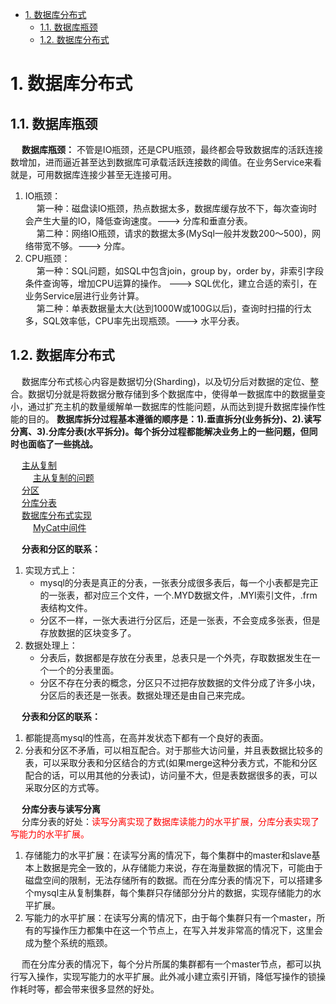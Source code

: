 <!-- TOC -->

- [1. 数据库分布式](#1-数据库分布式)
    - [1.1. 数据库瓶颈](#11-数据库瓶颈)
    - [1.2. 数据库分布式](#12-数据库分布式)

<!-- /TOC -->

# 1. 数据库分布式
## 1.1. 数据库瓶颈
<!-- 
CTO：这四种情况下，才是考虑分库分表的时候！ 
https://mp.weixin.qq.com/s/aR53IsVYLKmx06_2zrG_Ig
-->
&emsp; **数据库瓶颈：** 不管是IO瓶颈，还是CPU瓶颈，最终都会导致数据库的活跃连接数增加，进而逼近甚至达到数据库可承载活跃连接数的阈值。在业务Service来看就是，可用数据库连接少甚至无连接可用。  
1. IO瓶颈：  
&emsp; 第一种：磁盘读IO瓶颈，热点数据太多，数据库缓存放不下，每次查询时会产生大量的IO，降低查询速度。---> 分库和垂直分表。  
&emsp; 第二种：网络IO瓶颈，请求的数据太多(MySql一般并发数200～500)，网络带宽不够。---> 分库。  
2. CPU瓶颈：  
&emsp; 第一种：SQL问题，如SQL中包含join，group by，order by，非索引字段条件查询等，增加CPU运算的操作。 ---> SQL优化，建立合适的索引，在业务Service层进行业务计算。  
&emsp; 第二种：单表数据量太大(达到1000W或100G以后)，查询时扫描的行太多，SQL效率低，CPU率先出现瓶颈。---> 水平分表。  


## 1.2. 数据库分布式
&emsp; 数据库分布式核心内容是数据切分(Sharding)，以及切分后对数据的定位、整合。数据切分就是将数据分散存储到多个数据库中，使得单一数据库中的数据量变小，通过扩充主机的数量缓解单一数据库的性能问题，从而达到提升数据库操作性能的目的。 **数据库拆分过程基本遵循的顺序是：1).垂直拆分(业务拆分)、2).读写分离、3).分库分表(水平拆分)。每个拆分过程都能解决业务上的一些问题，但同时也面临了一些挑战。**  


&emsp; [主从复制](/docs/SQL/replication.md)  
&emsp; &emsp; [主从复制的问题](/docs/SQL/replicationProblem.md)  
&emsp; [分区](/docs/SQL/partition.md)  
&emsp; [分库分表](/docs/SQL/sub.md)  
&emsp; [数据库分布式实现](/docs/SQL/subRealize.md)  
&emsp; &emsp; [MyCat中间件](/docs/SQL/MyCat.md) 

&emsp; **分表和分区的联系：**  
1. 实现方式上：
    * mysql的分表是真正的分表，一张表分成很多表后，每一个小表都是完正的一张表，都对应三个文件，一个.MYD数据文件，.MYI索引文件，.frm表结构文件。  
    * 分区不一样，一张大表进行分区后，还是一张表，不会变成多张表，但是存放数据的区块变多了。  
2. 数据处理上： 
    * 分表后，数据都是存放在分表里，总表只是一个外壳，存取数据发生在一个一个的分表里面。  
    * 分区不存在分表的概念，分区只不过把存放数据的文件分成了许多小块，分区后的表还是一张表。数据处理还是由自己来完成。  

&emsp; **分表和分区的联系：**  
1. 都能提高mysql的性高，在高并发状态下都有一个良好的表面。 
2. 分表和分区不矛盾，可以相互配合。对于那些大访问量，并且表数据比较多的表，可以采取分表和分区结合的方式(如果merge这种分表方式，不能和分区配合的话，可以用其他的分表试)，访问量不大，但是表数据很多的表，可以采取分区的方式等。

&emsp; **分库分表与读写分离**    
&emsp; 分库分表的好处：<font color = "red">读写分离实现了数据库读能力的水平扩展，分库分表实现了写能力的水平扩展。</font>  
1. 存储能力的水平扩展：在读写分离的情况下，每个集群中的master和slave基本上数据是完全一致的，从存储能力来说，存在海量数据的情况下，可能由于磁盘空间的限制，无法存储所有的数据。而在分库分表的情况下，可以搭建多个mysql主从复制集群，每个集群只存储部分分片的数据，实现存储能力的水平扩展。  
2. 写能力的水平扩展：在读写分离的情况下，由于每个集群只有一个master，所有的写操作压力都集中在这一个节点上，在写入并发非常高的情况下，这里会成为整个系统的瓶颈。  

&emsp; 而在分库分表的情况下，每个分片所属的集群都有一个master节点，都可以执行写入操作，实现写能力的水平扩展。此外减小建立索引开销，降低写操作的锁操作耗时等，都会带来很多显然的好处。
